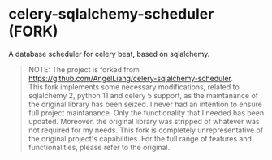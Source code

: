 # celery-sqlalchemy-scheduler (FORK)

A database scheduler for celery beat, based on sqlalchemy.

> NOTE: The project is forked from https://github.com/AngelLiang/celery-sqlalchemy-scheduler.  
> This fork implements some necessary modifications, related to sqlalchemy 2, python 11 and celery 5 support, as the maintanance of the original library has been seized.
> I never had an intention to ensure full project maintanance. Only the functionality that I needed has been updated. Moreover, the original library was stripped of whatever was not required for my needs. This fork is completely unrepresentative of the original project's capabilities. For the full range of features and functionalities, please refer to the original.


